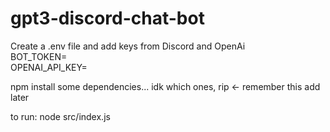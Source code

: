 # gpt3-discord-chat-bot

Create a .env file and add keys from Discord and OpenAi <br>
BOT_TOKEN= <br>
OPENAI_API_KEY=

npm install some dependencies... idk which ones, rip <- remember this add later

to run: node src/index.js 
